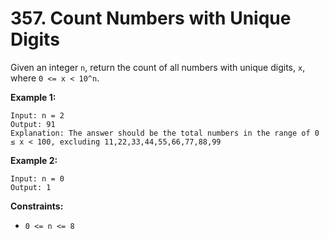 # 357. Count Numbers with Unique Digits

Given an integer `n`, return the count of all numbers with unique digits, `x`, where `0 <= x < 10^n`.

**Example 1:**

```()
Input: n = 2
Output: 91
Explanation: The answer should be the total numbers in the range of 0 ≤ x < 100, excluding 11,22,33,44,55,66,77,88,99
```

**Example 2:**

```()
Input: n = 0
Output: 1
```

**Constraints:**

- `0 <= n <= 8`
